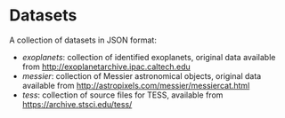 
# Datasets

A collection of datasets in JSON format:

* *exoplanets*: collection of identified exoplanets, original data available from http://exoplanetarchive.ipac.caltech.edu
* *messier*: collection of Messier astronomical objects, original data available from http://astropixels.com/messier/messiercat.html
* *tess*: collection of source files for TESS, available from https://archive.stsci.edu/tess/

